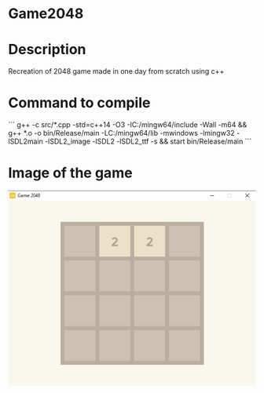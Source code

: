 # Game2048
<h1>Description</h1>
<p>
  Recreation of 2048 game made in one day from scratch using c++
</p>
<h1>Command to compile</h1>
```
g++ -c src/*.cpp -std=c++14 -O3 -IC:/mingw64/include -Wall -m64 && g++ *.o -o bin/Release/main -LC:/mingw64/lib -mwindows -lmingw32 -lSDL2main -lSDL2_image -lSDL2 -lSDL2_ttf -s && start bin/Release/main
```
<h1>Image of the game</h1>
<img src="Image.PNG">
